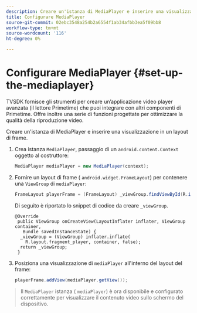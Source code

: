 ```yaml
---
description: Creare un'istanza di MediaPlayer e inserire una visualizzazione in un layout di frame.
title: Configurare MediaPlayer
source-git-commit: 02ebc3548a254b2a6554f1ab34afbb3ea5f09bb8
workflow-type: tm+mt
source-wordcount: '116'
ht-degree: 0%

---
```


# Configurare MediaPlayer {#set-up-the-mediaplayer}

TVSDK fornisce gli strumenti per creare un’applicazione video player avanzata (il lettore Primetime) che puoi integrare con altri componenti di Primetime. Offre inoltre una serie di funzioni progettate per ottimizzare la qualità della riproduzione video.

Creare un&#39;istanza di MediaPlayer e inserire una visualizzazione in un layout di frame.

1. Crea istanza `MediaPlayer`, passaggio di un `android.content.Context` oggetto al costruttore:

   ```java
   MediaPlayer mediaPlayer = new MediaPlayer(context);
   ```

1. Fornire un layout di frame ( `android.widget.FrameLayout`) per contenere una `ViewGroup` di `mediaPlayer`:

   ```java
   FrameLayout playerFrame = (FrameLayout) _viewGroup.findViewById(R.id.playerFrame);
   ```

   Di seguito è riportato lo snippet di codice da creare `_viewGroup`.

   ```
   @Override 
    public ViewGroup onCreateView(LayoutInflater inflater, ViewGroup container, 
      Bundle savedInstanceState) { 
     _viewGroup = (ViewGroup) inflater.inflate( 
       R.layout.fragment_player, container, false); 
     return _viewGroup; 
    }
   ```

1. Posiziona una visualizzazione di `mediaPlayer` all&#39;interno del layout del frame:

   ```java
   playerFrame.addView(mediaPlayer.getView());
   ```

>Il `MediaPlayer` istanza ( `mediaPlayer`) è ora disponibile e configurato correttamente per visualizzare il contenuto video sullo schermo del dispositivo.
